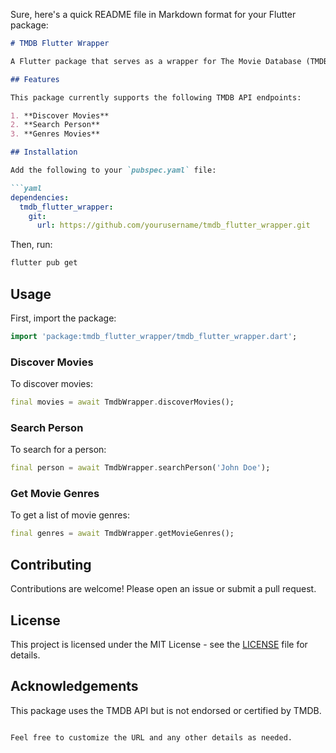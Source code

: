 Sure, here's a quick README file in Markdown format for your Flutter package:

```markdown
# TMDB Flutter Wrapper

A Flutter package that serves as a wrapper for The Movie Database (TMDB) API. This package simplifies the interaction with TMDB by providing easy-to-use methods for accessing various endpoints.

## Features

This package currently supports the following TMDB API endpoints:

1. **Discover Movies**
2. **Search Person**
3. **Genres Movies**

## Installation

Add the following to your `pubspec.yaml` file:

```yaml
dependencies:
  tmdb_flutter_wrapper:
    git:
      url: https://github.com/yourusername/tmdb_flutter_wrapper.git
```

Then, run:

```sh
flutter pub get
```

## Usage

First, import the package:

```dart
import 'package:tmdb_flutter_wrapper/tmdb_flutter_wrapper.dart';
```

### Discover Movies

To discover movies:

```dart
final movies = await TmdbWrapper.discoverMovies();
```

### Search Person

To search for a person:

```dart
final person = await TmdbWrapper.searchPerson('John Doe');
```

### Get Movie Genres

To get a list of movie genres:

```dart
final genres = await TmdbWrapper.getMovieGenres();
```

## Contributing

Contributions are welcome! Please open an issue or submit a pull request.

## License

This project is licensed under the MIT License - see the [LICENSE](LICENSE) file for details.

## Acknowledgements

This package uses the TMDB API but is not endorsed or certified by TMDB.
```

Feel free to customize the URL and any other details as needed.